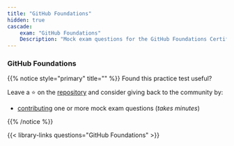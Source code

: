 ```yaml
---
title: "GitHub Foundations"
hidden: true
cascade:
    exam: "GitHub Foundations"
    Description: "Mock exam questions for the GitHub Foundations Certification Exam."
---
```


### GitHub Foundations

{{% notice style="primary" title="" %}}
Found this practice test useful?

Leave a &#x2B50; on the [repository](https://github.com/FidelusAleksander/ghcertified) and consider giving back to the community by:
- [contributing](https://github.com/FidelusAleksander/ghcertified/blob/master/CONTRIBUTING.md) one or more mock exam questions (*takes minutes*)

{{% /notice %}}

{{< library-links questions="GitHub Foundations" >}}
